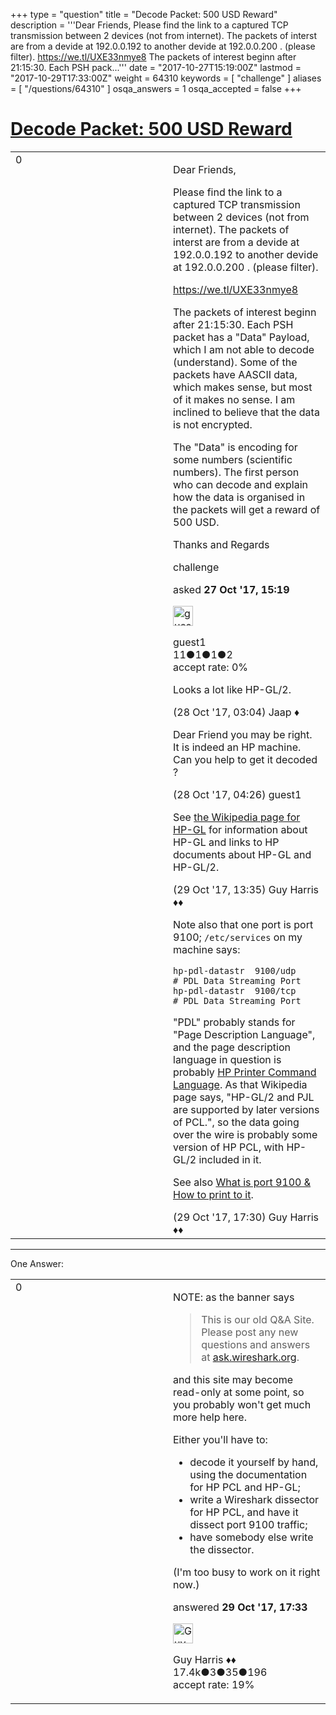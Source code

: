 +++
type = "question"
title = "Decode Packet:  500 USD Reward"
description = '''Dear Friends,  Please find the link to a captured TCP transmission between 2 devices (not from internet). The packets of interst are from a devide at 192.0.0.192 to another devide at 192.0.0.200 . (please filter).  https://we.tl/UXE33nmye8 The packets of interest beginn after 21:15:30. Each PSH pack...'''
date = "2017-10-27T15:19:00Z"
lastmod = "2017-10-29T17:33:00Z"
weight = 64310
keywords = [ "challenge" ]
aliases = [ "/questions/64310" ]
osqa_answers = 1
osqa_accepted = false
+++

<div class="headNormal">

# [Decode Packet: 500 USD Reward](/questions/64310/decode-packet-500-usd-reward)

</div>

<div id="main-body">

<div id="askform">

<table id="question-table" style="width:100%;"><colgroup><col style="width: 50%" /><col style="width: 50%" /></colgroup><tbody><tr class="odd"><td style="width: 30px; vertical-align: top"><div class="vote-buttons"><span id="post-64310-upvote" class="ajax-command post-vote up" rel="nofollow" title="I like this post (click again to cancel)"> </span><div id="post-64310-score" class="post-score" title="current number of votes">0</div><span id="post-64310-downvote" class="ajax-command post-vote down" rel="nofollow" title="I dont like this post (click again to cancel)"> </span> <span id="favorite-mark" class="ajax-command favorite-mark" rel="nofollow" title="mark/unmark this question as favorite (click again to cancel)"> </span><div id="favorite-count" class="favorite-count"></div></div></td><td><div id="item-right"><div class="question-body"><p>Dear Friends,</p><p>Please find the link to a captured TCP transmission between 2 devices (not from internet). The packets of interst are from a devide at 192.0.0.192 to another devide at 192.0.0.200 . (please filter).</p><p><a href="https://we.tl/UXE33nmye8">https://we.tl/UXE33nmye8</a></p><p>The packets of interest beginn after 21:15:30. Each PSH packet has a "Data" Payload, which I am not able to decode (understand). Some of the packets have AASCII data, which makes sense, but most of it makes no sense. I am inclined to believe that the data is not encrypted.</p><p>The "Data" is encoding for some numbers (scientific numbers). The first person who can decode and explain how the data is organised in the packets will get a reward of 500 USD.</p><p>Thanks and Regards</p></div><div id="question-tags" class="tags-container tags"><span class="post-tag tag-link-challenge" rel="tag" title="see questions tagged &#39;challenge&#39;">challenge</span></div><div id="question-controls" class="post-controls"></div><div class="post-update-info-container"><div class="post-update-info post-update-info-user"><p>asked <strong>27 Oct '17, 15:19</strong></p><img src="https://secure.gravatar.com/avatar/cc2ff464fe93c21b35a895bc5564aed6?s=32&amp;d=identicon&amp;r=g" class="gravatar" width="32" height="32" alt="guest1&#39;s gravatar image" /><p><span>guest1</span><br />
<span class="score" title="11 reputation points">11</span><span title="1 badges"><span class="badge1">●</span><span class="badgecount">1</span></span><span title="1 badges"><span class="silver">●</span><span class="badgecount">1</span></span><span title="2 badges"><span class="bronze">●</span><span class="badgecount">2</span></span><br />
<span class="accept_rate" title="Rate of the user&#39;s accepted answers">accept rate:</span> <span title="guest1 has no accepted answers">0%</span></p></div></div><div id="comments-container-64310" class="comments-container"><span id="64319"></span><div id="comment-64319" class="comment"><div id="post-64319-score" class="comment-score"></div><div class="comment-text"><p>Looks a lot like HP-GL/2.</p></div><div id="comment-64319-info" class="comment-info"><span class="comment-age">(28 Oct '17, 03:04)</span> <span class="comment-user userinfo">Jaap ♦</span></div></div><span id="64320"></span><div id="comment-64320" class="comment"><div id="post-64320-score" class="comment-score"></div><div class="comment-text"><p>Dear Friend you may be right. It is indeed an HP machine. Can you help to get it decoded ?</p></div><div id="comment-64320-info" class="comment-info"><span class="comment-age">(28 Oct '17, 04:26)</span> <span class="comment-user userinfo">guest1</span></div></div><span id="64329"></span><div id="comment-64329" class="comment"><div id="post-64329-score" class="comment-score"></div><div class="comment-text"><p>See <a href="https://en.wikipedia.org/wiki/HP-GL">the Wikipedia page for HP-GL</a> for information about HP-GL and links to HP documents about HP-GL and HP-GL/2.</p></div><div id="comment-64329-info" class="comment-info"><span class="comment-age">(29 Oct '17, 13:35)</span> <span class="comment-user userinfo">Guy Harris ♦♦</span></div></div><span id="64330"></span><div id="comment-64330" class="comment"><div id="post-64330-score" class="comment-score"></div><div class="comment-text"><p>Note also that one port is port 9100; <code>/etc/services</code> on my machine says:</p><pre><code>hp-pdl-datastr  9100/udp     # PDL Data Streaming Port
hp-pdl-datastr  9100/tcp     # PDL Data Streaming Port</code></pre><p>"PDL" probably stands for "Page Description Language", and the page description language in question is probably <a href="https://en.wikipedia.org/wiki/Printer_Command_Language">HP Printer Command Language</a>. As that Wikipedia page says, "HP-GL/2 and PJL are supported by later versions of PCL.", so the data going over the wire is probably some version of HP PCL, with HP-GL/2 included in it.</p><p>See also <a href="http://danieru.com/2013/06/06/what-is-port-9100-how-to-print-to-it/">What is port 9100 &amp; How to print to it</a>.</p></div><div id="comment-64330-info" class="comment-info"><span class="comment-age">(29 Oct '17, 17:30)</span> <span class="comment-user userinfo">Guy Harris ♦♦</span></div></div></div><div id="comment-tools-64310" class="comment-tools"></div><div class="clear"></div><div id="comment-64310-form-container" class="comment-form-container"></div><div class="clear"></div></div></td></tr></tbody></table>

------------------------------------------------------------------------

<div class="tabBar">

<span id="sort-top"></span>

<div class="headQuestions">

One Answer:

</div>

</div>

<span id="64331"></span>

<div id="answer-container-64331" class="answer">

<table style="width:100%;"><colgroup><col style="width: 50%" /><col style="width: 50%" /></colgroup><tbody><tr class="odd"><td style="width: 30px; vertical-align: top"><div class="vote-buttons"><span id="post-64331-upvote" class="ajax-command post-vote up" rel="nofollow" title="I like this post (click again to cancel)"> </span><div id="post-64331-score" class="post-score" title="current number of votes">0</div><span id="post-64331-downvote" class="ajax-command post-vote down" rel="nofollow" title="I dont like this post (click again to cancel)"> </span></div></td><td><div class="item-right"><div class="answer-body"><p>NOTE: as the banner says</p><blockquote><p>This is our old Q&amp;A Site. Please post any new questions and answers at <a href="http://ask.wireshark.org">ask.wireshark.org</a>.</p></blockquote><p>and this site may become read-only at some point, so you probably won't get much more help here.</p><p>Either you'll have to:</p><ul><li>decode it yourself by hand, using the documentation for HP PCL and HP-GL;</li><li>write a Wireshark dissector for HP PCL, and have it dissect port 9100 traffic;</li><li>have somebody else write the dissector.</li></ul><p>(I'm too busy to work on it right now.)</p></div><div class="answer-controls post-controls"></div><div class="post-update-info-container"><div class="post-update-info post-update-info-user"><p>answered <strong>29 Oct '17, 17:33</strong></p><img src="https://secure.gravatar.com/avatar/f93de7000747ab5efb5acd3034b2ebd7?s=32&amp;d=identicon&amp;r=g" class="gravatar" width="32" height="32" alt="Guy%20Harris&#39;s gravatar image" /><p><span>Guy Harris ♦♦</span><br />
<span class="score" title="17443 reputation points"><span>17.4k</span></span><span title="3 badges"><span class="badge1">●</span><span class="badgecount">3</span></span><span title="35 badges"><span class="silver">●</span><span class="badgecount">35</span></span><span title="196 badges"><span class="bronze">●</span><span class="badgecount">196</span></span><br />
<span class="accept_rate" title="Rate of the user&#39;s accepted answers">accept rate:</span> <span title="Guy Harris has 216 accepted answers">19%</span></p></div></div><div id="comments-container-64331" class="comments-container"></div><div id="comment-tools-64331" class="comment-tools"></div><div class="clear"></div><div id="comment-64331-form-container" class="comment-form-container"></div><div class="clear"></div></div></td></tr></tbody></table>

</div>

<div class="paginator-container-left">

</div>

</div>

</div>

